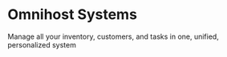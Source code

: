 # Omnihost Systems

Manage all your inventory, customers, and tasks in one, unified, personalized system
